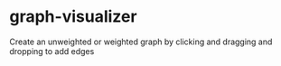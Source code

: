 # graph-visualizer
Create an unweighted or weighted graph by clicking and dragging and dropping to add edges 
